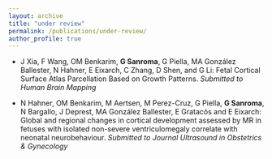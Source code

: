 ```yaml
---
layout: archive
title: "under review"
permalink: /publications/under-review/
author_profile: true
---
```


- J Xia, F Wang, OM Benkarim, **G Sanroma**, G Piella, MA González Ballester, N Hahner, E Eixarch, C Zhang, D Shen, and G Li: Fetal Cortical Surface Atlas Parcellation Based on Growth Patterns. _Submitted to Human Brain Mapping_

- N Hahner, OM Benkarim, M Aertsen, M Perez-Cruz, G Piella, **G Sanroma**, N Bargallo, J Deprest, MA González Ballester, E Gratacós and E Eixarch: Global and regional changes in cortical development assessed by MR in fetuses with isolated non-severe ventriculomegaly correlate with neonatal neurobehaviour. _Submitted to Journal Ultrasound in Obstetrics & Gynecology_
